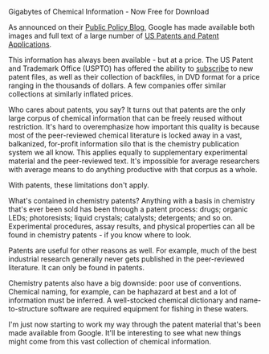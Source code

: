 Gigabytes of Chemical Information - Now Free for Download

As announced on their [Public Policy Blog](http://googlepublicpolicy.blogspot.com/2010/06/free-download-10-terabytes-of-patents.html), Google has made available both images and full text of a large number of [US Patents and Patent Applications](http://www.google.com/googlebooks/uspto-patents.html).

This information has always been available - but at a price. The US Patent and Trademark Office (USPTO) has offered the ability to [subscribe](http://www.uspto.gov/products/catalog/media/cassis/index.jsp) to new patent files, as well as their collection of backfiles, in DVD format for a price ranging in the thousands of dollars. A few companies offer similar collections at similarly inflated prices.

Who cares about patents, you say? It turns out that patents are the only large corpus of chemical information that can be freely reused without restriction. It's hard to overemphasize how important this quality is because most of the peer-reviewed chemical literature is locked away in a vast, balkanized, for-profit information silo that is the chemistry publication system we all know. This applies equally to supplementary experimental material and the peer-reviewed text. It's impossible for average researchers with average means to do anything productive with that corpus as a whole.

With patents, these limitations don't apply.

What's contained in chemistry patents? Anything with a basis in chemistry that's ever been sold has been through a patent process: drugs; organic LEDs; photoresists; liquid crystals; catalysts; detergents; and so on. Experimental procedures, assay results, and physical properties can all be found in chemistry patents - if you know where to look.

Patents are useful for other reasons as well. For example, much of the best industrial research generally never gets published in the peer-reviewed literature. It can only be found in patents.

Chemistry patents also have a big downside: poor use of conventions. Chemical naming, for example, can be haphazard at best and a lot of information must be inferred. A well-stocked chemical dictionary and name-to-structure software are required equipment for fishing in these waters.

I'm just now starting to work my way through the patent material that's been made available from Google. It'll be interesting to see what new things might come from this vast collection of chemical information.